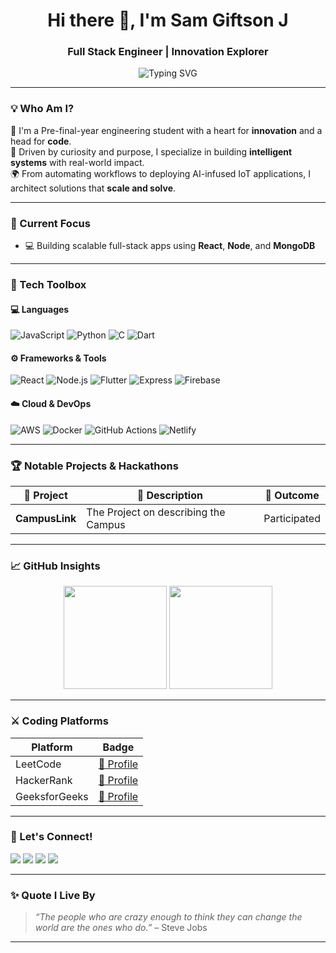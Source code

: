<h1 align="center">Hi there 👋, I'm Sam Giftson J</h1>
<h3 align="center">Full Stack Engineer | Innovation Explorer</h3>

<p align="center">
  <img src="https://readme-typing-svg.demolab.com?font=JetBrains+Mono&pause=1000&color=00FFFF&center=true&vCenter=true&width=500&lines=Turning+ideas+into+impactful+products;Bridging+Code+%26+Creativity;Open+to+collaboration+%F0%9F%A4%9D" alt="Typing SVG" />
</p>

---

### 💡 Who Am I?

🚀 I'm a Pre-final-year engineering student with a heart for **innovation** and a head for **code**.  
🎯 Driven by curiosity and purpose, I specialize in building **intelligent systems** with real-world impact.  
🌍 From automating workflows to deploying AI-infused IoT applications, I architect solutions that **scale and solve**.

---

### 🔭 Current Focus

- 💻 Building scalable full-stack apps using **React**, **Node**, and **MongoDB**

---

### 🧰 Tech Toolbox

#### 💻 Languages  
![JavaScript](https://img.shields.io/badge/-JavaScript-111?style=flat&logo=javascript)
![Python](https://img.shields.io/badge/-Python-111?style=flat&logo=python)
![C](https://img.shields.io/badge/-C-111?style=flat&logo=c)
![Dart](https://img.shields.io/badge/-Dart-111?style=flat&logo=dart)

#### ⚙️ Frameworks & Tools  
![React](https://img.shields.io/badge/-React-222?style=flat&logo=react)
![Node.js](https://img.shields.io/badge/-Node.js-222?style=flat&logo=node.js)
![Flutter](https://img.shields.io/badge/-Flutter-222?style=flat&logo=flutter)
![Express](https://img.shields.io/badge/-Express-222?style=flat&logo=express)
![Firebase](https://img.shields.io/badge/-Firebase-222?style=flat&logo=firebase)

#### ☁️ Cloud & DevOps  
![AWS](https://img.shields.io/badge/-AWS-232F3E?style=flat&logo=amazonaws&logoColor=white)
![Docker](https://img.shields.io/badge/-Docker-0db7ed?style=flat&logo=docker&logoColor=white)
![GitHub Actions](https://img.shields.io/badge/-GitHub%20Actions-000?style=flat&logo=githubactions)
![Netlify](https://img.shields.io/badge/-Netlify-222?style=flat&logo=netlify)

---

### 🏆 Notable Projects & Hackathons

| 🧠 Project | 💼 Description | 🏅 Outcome |
|-----------|----------------|-----------|
| **CampusLink** | The Project on describing the Campus | Participated |

---

### 📈 GitHub Insights

<p align="center">
  <img src="https://github-readme-stats.vercel.app/api?username=samgiftson&show_icons=true&theme=tokyonight" height="165" />
  <img src="https://github-readme-streak-stats.herokuapp.com/?user=samgiftson&theme=tokyonight" height="165" />
</p>

---

### ⚔️ Coding Platforms

| Platform | Badge |
|----------|--------|
| LeetCode | [🔗 Profile](https://leetcode.com/u/SamGiftson/) |
| HackerRank | [🔗 Profile](https://www.hackerrank.com/profile/sam13269) |
| GeeksforGeeks | [🔗 Profile](https://www.geeksforgeeks.org/user/samgiftljfr/) |

---

### 🤝 Let's Connect!

<p align="left">
<a href="mailto:samgiftsonj@gmail.com"><img src="https://img.shields.io/badge/Gmail-red?style=for-the-badge&logo=gmail&logoColor=white"></a>
<a href="http://www.linkedin.com/in/sam-giftson-633980291"><img src="https://img.shields.io/badge/LinkedIn-0077B5?style=for-the-badge&logo=linkedin&logoColor=white"></a>
<a href="#"><img src="https://img.shields.io/badge/Instagram-833AB4?style=for-the-badge&logo=instagram&logoColor=white"></a>
<a href="#"><img src="https://img.shields.io/badge/Portfolio-blue?style=for-the-badge&logo=aboutdotme&logoColor=white"></a>
</p>

---

### ✨ Quote I Live By

> _“The people who are crazy enough to think they can change the world are the ones who do.”_ – Steve Jobs

---


